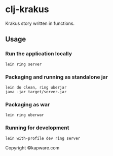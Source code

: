 # clj-krakus

Krakus story written in functions.

## Usage

### Run the application locally

`lein ring server`

### Packaging and running as standalone jar

```
lein do clean, ring uberjar
java -jar target/server.jar
```

### Packaging as war

`lein ring uberwar`


### Running for development

`lein with-profile dev ring server`

Copyright ©kapware.com

